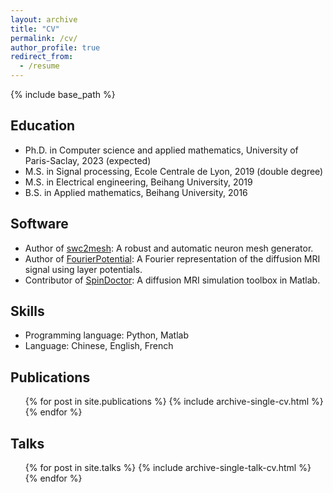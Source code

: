 ```yaml
---
layout: archive
title: "CV"
permalink: /cv/
author_profile: true
redirect_from:
  - /resume
---
```


{% include base_path %}

## Education

* Ph.D. in Computer science and applied mathematics, University of Paris-Saclay, 2023 (expected)
* M.S. in Signal processing, Ecole Centrale de Lyon, 2019 (double degree)
* M.S. in Electrical engineering, Beihang University, 2019
* B.S. in Applied mathematics, Beihang University, 2016

## Software

* Author of [swc2mesh](https://github.com/fachra/swc2mesh): A robust and automatic neuron mesh generator.
* Author of [FourierPotential](https://github.com/fachra/FourierPotential): A Fourier representation of the diffusion MRI signal using layer potentials.
* Contributor of [SpinDoctor](https://github.com/SpinDoctorMRI/SpinDoctor): A diffusion MRI simulation toolbox in Matlab.

## Skills

* Programming language: Python, Matlab
* Language: Chinese, English, French

## Publications

  <ul>{% for post in site.publications %}
    {% include archive-single-cv.html %}
  {% endfor %}</ul>

## Talks

  <ul>{% for post in site.talks %}
    {% include archive-single-talk-cv.html %}
  {% endfor %}</ul>
